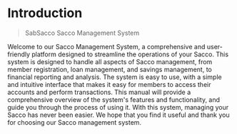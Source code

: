# Introduction

> SabSacco Sacco Management System

Welcome to our Sacco Management System, a comprehensive and user-friendly platform designed to streamline the operations of your Sacco. This system is designed to handle all aspects of Sacco management, from member registration, loan management, and savings management, to financial reporting and analysis. The system is easy to use, with a simple and intuitive interface that makes it easy for members to access their accounts and perform transactions. This manual will provide a comprehensive overview of the system's features and functionality, and guide you through the process of using it. With this system, managing your Sacco has never been easier. We hope that you find it useful and thank you for choosing our Sacco management system.
